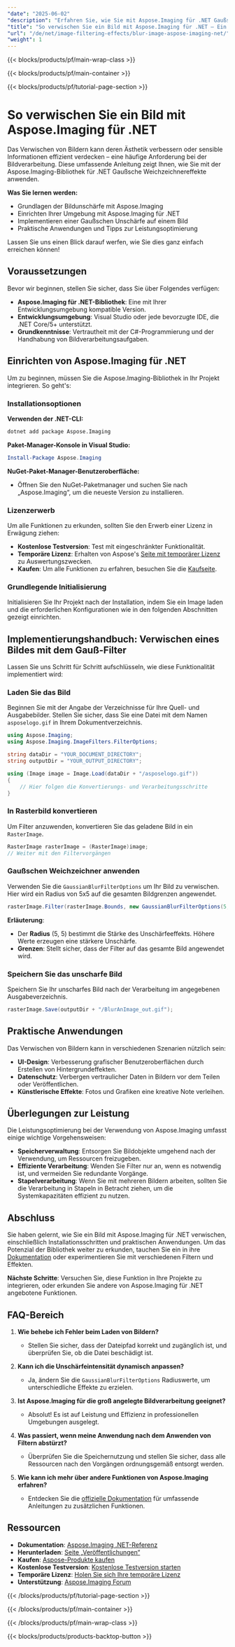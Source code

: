 ```yaml
---
"date": "2025-06-02"
"description": "Erfahren Sie, wie Sie mit Aspose.Imaging für .NET Gaußsche Weichzeichnereffekte auf Bilder anwenden. Diese Anleitung behandelt Einrichtung, Implementierung und praktische Anwendungen."
"title": "So verwischen Sie ein Bild mit Aspose.Imaging für .NET – Ein umfassender Leitfaden"
"url": "/de/net/image-filtering-effects/blur-image-aspose-imaging-net/"
"weight": 1
---
```


{{< blocks/products/pf/main-wrap-class >}}

{{< blocks/products/pf/main-container >}}

{{< blocks/products/pf/tutorial-page-section >}}
# So verwischen Sie ein Bild mit Aspose.Imaging für .NET

Das Verwischen von Bildern kann deren Ästhetik verbessern oder sensible Informationen effizient verdecken – eine häufige Anforderung bei der Bildverarbeitung. Diese umfassende Anleitung zeigt Ihnen, wie Sie mit der Aspose.Imaging-Bibliothek für .NET Gaußsche Weichzeichnereffekte anwenden.

**Was Sie lernen werden:**
- Grundlagen der Bildunschärfe mit Aspose.Imaging
- Einrichten Ihrer Umgebung mit Aspose.Imaging für .NET
- Implementieren einer Gaußschen Unschärfe auf einem Bild
- Praktische Anwendungen und Tipps zur Leistungsoptimierung

Lassen Sie uns einen Blick darauf werfen, wie Sie dies ganz einfach erreichen können!

## Voraussetzungen

Bevor wir beginnen, stellen Sie sicher, dass Sie über Folgendes verfügen:
- **Aspose.Imaging für .NET-Bibliothek**: Eine mit Ihrer Entwicklungsumgebung kompatible Version.
- **Entwicklungsumgebung**: Visual Studio oder jede bevorzugte IDE, die .NET Core/5+ unterstützt.
- **Grundkenntnisse**: Vertrautheit mit der C#-Programmierung und der Handhabung von Bildverarbeitungsaufgaben.

## Einrichten von Aspose.Imaging für .NET

Um zu beginnen, müssen Sie die Aspose.Imaging-Bibliothek in Ihr Projekt integrieren. So geht's:

### Installationsoptionen

**Verwenden der .NET-CLI:**
```bash
dotnet add package Aspose.Imaging
```

**Paket-Manager-Konsole in Visual Studio:**
```powershell
Install-Package Aspose.Imaging
```

**NuGet-Paket-Manager-Benutzeroberfläche:**
- Öffnen Sie den NuGet-Paketmanager und suchen Sie nach „Aspose.Imaging“, um die neueste Version zu installieren.

### Lizenzerwerb

Um alle Funktionen zu erkunden, sollten Sie den Erwerb einer Lizenz in Erwägung ziehen:
- **Kostenlose Testversion**: Test mit eingeschränkter Funktionalität.
- **Temporäre Lizenz**: Erhalten von Aspose's [Seite mit temporärer Lizenz](https://purchase.aspose.com/temporary-license/) zu Auswertungszwecken.
- **Kaufen**: Um alle Funktionen zu erfahren, besuchen Sie die [Kaufseite](https://purchase.aspose.com/buy).

### Grundlegende Initialisierung

Initialisieren Sie Ihr Projekt nach der Installation, indem Sie ein Image laden und die erforderlichen Konfigurationen wie in den folgenden Abschnitten gezeigt einrichten.

## Implementierungshandbuch: Verwischen eines Bildes mit dem Gauß-Filter

Lassen Sie uns Schritt für Schritt aufschlüsseln, wie diese Funktionalität implementiert wird:

### Laden Sie das Bild

Beginnen Sie mit der Angabe der Verzeichnisse für Ihre Quell- und Ausgabebilder. Stellen Sie sicher, dass Sie eine Datei mit dem Namen `asposelogo.gif` in Ihrem Dokumentverzeichnis.

```csharp
using Aspose.Imaging;
using Aspose.Imaging.ImageFilters.FilterOptions;

string dataDir = "YOUR_DOCUMENT_DIRECTORY";
string outputDir = "YOUR_OUTPUT_DIRECTORY";

using (Image image = Image.Load(dataDir + "/asposelogo.gif"))
{
    // Hier folgen die Konvertierungs- und Verarbeitungsschritte
}
```

### In Rasterbild konvertieren

Um Filter anzuwenden, konvertieren Sie das geladene Bild in ein `RasterImage`.

```csharp
RasterImage rasterImage = (RasterImage)image;
// Weiter mit den Filtervorgängen
```

### Gaußschen Weichzeichner anwenden

Verwenden Sie die `GaussianBlurFilterOptions` um Ihr Bild zu verwischen. Hier wird ein Radius von 5x5 auf die gesamten Bildgrenzen angewendet.

```csharp
rasterImage.Filter(rasterImage.Bounds, new GaussianBlurFilterOptions(5, 5));
```

**Erläuterung**: 
- Der **Radius** (5, 5) bestimmt die Stärke des Unschärfeeffekts. Höhere Werte erzeugen eine stärkere Unschärfe.
- **Grenzen**: Stellt sicher, dass der Filter auf das gesamte Bild angewendet wird.

### Speichern Sie das unscharfe Bild

Speichern Sie Ihr unscharfes Bild nach der Verarbeitung im angegebenen Ausgabeverzeichnis.

```csharp
rasterImage.Save(outputDir + "/BlurAnImage_out.gif");
```

## Praktische Anwendungen

Das Verwischen von Bildern kann in verschiedenen Szenarien nützlich sein:
- **UI-Design**: Verbesserung grafischer Benutzeroberflächen durch Erstellen von Hintergrundeffekten.
- **Datenschutz**: Verbergen vertraulicher Daten in Bildern vor dem Teilen oder Veröffentlichen.
- **Künstlerische Effekte**: Fotos und Grafiken eine kreative Note verleihen.

## Überlegungen zur Leistung

Die Leistungsoptimierung bei der Verwendung von Aspose.Imaging umfasst einige wichtige Vorgehensweisen:
- **Speicherverwaltung**: Entsorgen Sie Bildobjekte umgehend nach der Verwendung, um Ressourcen freizugeben.
- **Effiziente Verarbeitung**: Wenden Sie Filter nur an, wenn es notwendig ist, und vermeiden Sie redundante Vorgänge.
- **Stapelverarbeitung**: Wenn Sie mit mehreren Bildern arbeiten, sollten Sie die Verarbeitung in Stapeln in Betracht ziehen, um die Systemkapazitäten effizient zu nutzen.

## Abschluss

Sie haben gelernt, wie Sie ein Bild mit Aspose.Imaging für .NET verwischen, einschließlich Installationsschritten und praktischen Anwendungen. Um das Potenzial der Bibliothek weiter zu erkunden, tauchen Sie ein in ihre [Dokumentation](https://reference.aspose.com/imaging/net/) oder experimentieren Sie mit verschiedenen Filtern und Effekten.

**Nächste Schritte**: Versuchen Sie, diese Funktion in Ihre Projekte zu integrieren, oder erkunden Sie andere von Aspose.Imaging für .NET angebotene Funktionen.

## FAQ-Bereich

1. **Wie behebe ich Fehler beim Laden von Bildern?**
   - Stellen Sie sicher, dass der Dateipfad korrekt und zugänglich ist, und überprüfen Sie, ob die Datei beschädigt ist.

2. **Kann ich die Unschärfeintensität dynamisch anpassen?**
   - Ja, ändern Sie die `GaussianBlurFilterOptions` Radiuswerte, um unterschiedliche Effekte zu erzielen.

3. **Ist Aspose.Imaging für die groß angelegte Bildverarbeitung geeignet?**
   - Absolut! Es ist auf Leistung und Effizienz in professionellen Umgebungen ausgelegt.

4. **Was passiert, wenn meine Anwendung nach dem Anwenden von Filtern abstürzt?**
   - Überprüfen Sie die Speichernutzung und stellen Sie sicher, dass alle Ressourcen nach den Vorgängen ordnungsgemäß entsorgt werden.

5. **Wie kann ich mehr über andere Funktionen von Aspose.Imaging erfahren?**
   - Entdecken Sie die [offizielle Dokumentation](https://reference.aspose.com/imaging/net/) für umfassende Anleitungen zu zusätzlichen Funktionen.

## Ressourcen
- **Dokumentation**: [Aspose.Imaging .NET-Referenz](https://reference.aspose.com/imaging/net/)
- **Herunterladen**: [Seite „Veröffentlichungen“](https://releases.aspose.com/imaging/net/)
- **Kaufen**: [Aspose-Produkte kaufen](https://purchase.aspose.com/buy)
- **Kostenlose Testversion**: [Kostenlose Testversion starten](https://releases.aspose.com/imaging/net/)
- **Temporäre Lizenz**: [Holen Sie sich Ihre temporäre Lizenz](https://purchase.aspose.com/temporary-license/)
- **Unterstützung**: [Aspose.Imaging Forum](https://forum.aspose.com/c/imaging/10)

{{< /blocks/products/pf/tutorial-page-section >}}

{{< /blocks/products/pf/main-container >}}

{{< /blocks/products/pf/main-wrap-class >}}

{{< blocks/products/products-backtop-button >}}